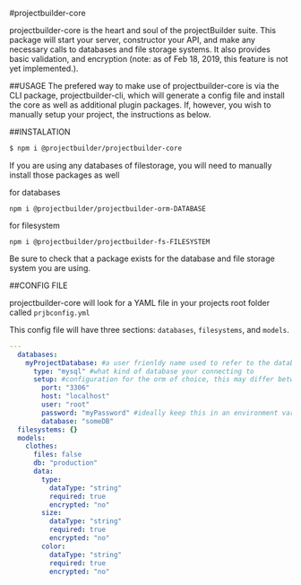 #projectbuilder-core


projectbuilder-core is the heart and soul of the projectBuilder suite. This package will start your server, constructor your API, and make any necessary calls to databases and file storage systems. It also provides basic validation, and encryption (note: as of Feb 18, 2019, this feature is not yet implemented.).

##USAGE
The prefered way to make use of projectbuilder-core is via the CLI package, projectbuilder-cli, which will generate a config file and install the core as well as additional plugin packages. If, however, you wish to manually setup your project, the instructions as below.





##INSTALATION

``` bash
$ npm i @projectbuilder/projectbuilder-core
```


If you are using any databases of filestorage, you will need to manually install those packages as well

for databases

```
npm i @projectbuilder/projectbuilder-orm-DATABASE
```

for filesystem

```
npm i @projectbuilder/projectbuilder-fs-FILESYSTEM
```

Be sure to check that a package exists for the database and file storage system you are using.


##CONFIG FILE

projectbuilder-core will look for a YAML file in your projects root folder called `prjbconfig.yml`

This config file will have three sections: `databases`, `filesystems`, and `models`.


```yaml
---
  databases: 
    myProjectDatabase: #a user frienldy name used to refer to the database 
      type: "mysql" #what kind of database your connecting to
      setup: #configuration for the orm of choice, this may differ between orms 
        port: "3306"
        host: "localhost"
        user: "root"
        password: "myPassword" #ideally keep this in an environment variable
        database: "someDB"
  filesystems: {}
  models:
    clothes:
      files: false
      db: "production"
      data:
        type:
          dataType: "string"
          required: true
          encrypted: "no"
        size:
          dataType: "string"
          required: true
          encrypted: "no"
        color:
          dataType: "string"
          required: true
          encrypted: "no"
```


















































